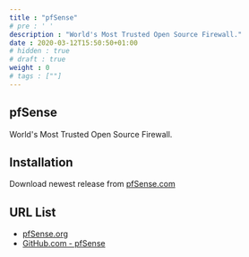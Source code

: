 ```yaml
---
title : "pfSense"
# pre : ' '
description : "World's Most Trusted Open Source Firewall."
date : 2020-03-12T15:50:50+01:00
# hidden : true
# draft : true
weight : 0
# tags : [""]
---
```


## pfSense

World's Most Trusted Open Source Firewall.

## Installation

Download newest release from [pfSense.com](https://www.pfsense.org/download/)

## URL List

- [pfSense.org](https://www.pfsense.org/)
- [GitHub.com - pfSense](https://github.com/pfsense/pfsense)
